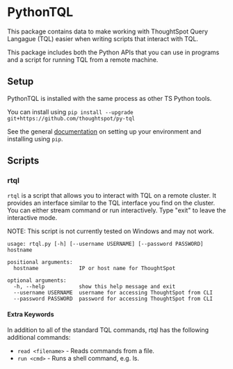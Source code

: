 # PythonTQL

This package contains data to make working with ThoughtSpot Query Langague (TQL) easier when writing scripts that 
interact with TQL.

This package includes both the Python APIs that you can use in programs and a script for running 
TQL from a remote machine.

## Setup

PythonTQL is installed with the same process as other TS Python tools.

You can install using `pip install --upgrade git+https://github.com/thoughtspot/py-tql`

See the general [documentation](https://github.com/thoughtspot/tree/master/python_tools) on setting 
up your environment and installing using `pip`.

## Scripts

### rtql

`rtql` is a script that allows you to interact with TQL on a remote cluster.  It provides an interface similar to the 
TQL interface you find on the cluster.  You can either stream command or run interactively.  Type "exit" to leave the
interactive mode.

NOTE:  This script is not currently tested on Windows and may not work.

~~~
usage: rtql.py [-h] [--username USERNAME] [--password PASSWORD] hostname

positional arguments:
  hostname             IP or host name for ThoughtSpot

optional arguments:
  -h, --help           show this help message and exit
  --username USERNAME  username for accessing ThoughtSpot from CLI
  --password PASSWORD  password for accessing ThoughtSpot from CLI
~~~

#### Extra Keywords

In addition to all of the standard TQL commands, rtql has the following additional commands:
* `read <filename>` - Reads commands from a file.
* `run <cmd>` - Runs a shell command, e.g. ls.  
